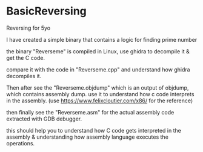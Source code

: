 # BasicReversing
Reversing for 5yo

I have created a simple binary that contains a logic for finding prime number

the binary "Reverseme" is compiled in Linux, use ghidra to decompile it & get the C code.

compare it with the code in "Reverseme.cpp" and understand how ghidra decompiles it.

Then after see the "Reverseme.objdump" which is an output of objdump, which contains assembly dump.
use it to understand how c code interprets in the assembly. (use https://www.felixcloutier.com/x86/ for the reference)

then finally see the "Reverseme.asm" for the actual assembly code extracted with GDB debugger.

this should help you to understand how C code gets interpreted in the assembly & understanding how assembly language executes the operations.
